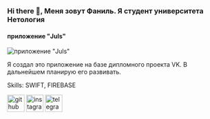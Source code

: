 ### Hi there 👋, Меня зовут Фаниль. Я студент университета Нетология
#### приложение "Juls"
![приложение "Juls"](https://i.ibb.co/Bs4TfZS/Juls.png)

Я создал это приложение на базе дипломного проекта VK. В дальнейшем планирую его развивать.

Skills: SWIFT, FIREBASE



[<img src='https://cdn.jsdelivr.net/npm/simple-icons@3.0.1/icons/github.svg' alt='github' height='40'>](https://github.com/FanilJr)  [<img src='https://cdn.jsdelivr.net/npm/simple-icons@3.0.1/icons/instagram.svg' alt='instagram' height='40'>](https://www.instagram.com/Fanil_Jr/)  [<img src='https://cdn.jsdelivr.net/npm/simple-icons@3.0.1/icons/telegram.svg' alt='telegram' height='40'>](Fanil_Jr)  

